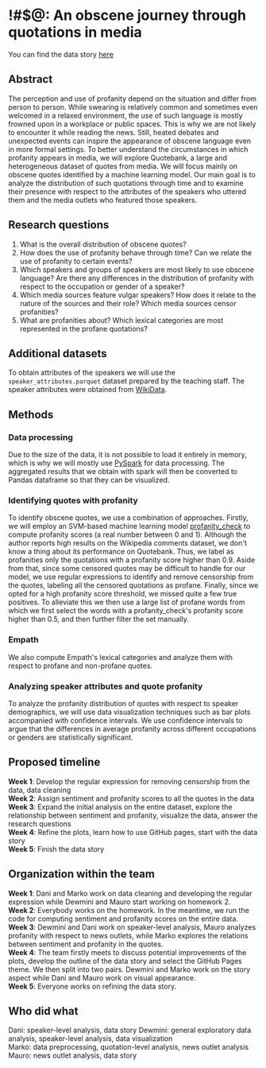 # !#$@: An obscene journey through quotations in media
You can find the data story [here](https://danihinjos.github.io/ADA_Project/)

## Abstract
The perception and use of profanity depend on the situation and differ from person to person. While swearing is relatively common and sometimes even welcomed in a relaxed environment, the use of such language is mostly frowned upon in a workplace or public spaces. This is why we are not likely to encounter it while reading the news. Still, heated debates and unexpected events can inspire the appearance of obscene language even in more formal settings. To better understand the circumstances in which profanity appears in media, we will explore Quotebank, a large and heterogeneous dataset of quotes from media. We will focus mainly on obscene quotes identified by a machine learning model. Our main goal is to analyze the distribution of such quotations through time and to examine their presence with respect to the attributes of the speakers who uttered them and the media outlets who featured those speakers.

## Research questions
1.  What is the overall distribution of obscene quotes?
2.  How does the use of profanity behave through time? Can we relate the use of profanity to certain events?
3.  Which speakers and groups of speakers are most likely to use obscene language? Are there any differences in the distribution of profanity with respect to the occupation or gender of a speaker?
4.  Which media sources feature vulgar speakers? How does it relate to the nature of the sources and their role? Which media sources censor profanities?
5.  What are profanities about? Which lexical categories are most represented in the profane quotations?

## Additional datasets
To obtain attributes of the speakers we will use the `speaker_attributes.parquet` dataset prepared by the teaching staff. The speaker attributes were obtained from [WikiData](https://www.wikidata.org/wiki/Wikidata:Main_Page).

## Methods

### Data processing
Due to the size of the data, it is not possible to load it entirely in memory, which is why we will mostly use [PySpark](http://spark.apache.org/docs/latest/api/python/) for data processing. The aggregated results that we obtain with spark will then be converted to Pandas dataframe so that they can be visualized.
### Identifying quotes with profanity
To identify obscene quotes, we use a combination of approaches. Firstly, we will employ an SVM-based machine learning model [profanity_check](https://pypi.org/project/alt-profanity-check/) to compute profanity scores (a real number between 0 and 1). Although the author reports high results on the Wikipedia comments dataset, we don't know a thing about its performance on Quotebank. Thus, we label as profanities only the quotations with a profanity score higher than 0.9. Aside from that, since some censored quotes may be difficult to handle for our model, we use regular expressions to identify and remove censorship from the quotes, labeling all the censored quotations as profane. Finally, since we opted for a high profanity score threshold, we missed quite a few true positives. To alleviate this we then use a large list of profane words from which we first select the words with a profanity_check's profanity score higher than 0.5, and then further filter the set manually.
### Empath
We also compute Empath's lexical categories and analyze them with respect to profane and non-profane quotes. 
### Analyzing speaker attributes and quote profanity
To analyze the profanity distribution of quotes with respect to speaker demographics, we will use data visualization techniques such as bar plots accompanied with confidence intervals. We use confidence intervals to argue that the differences in average profanity across different occupations or genders are statistically significant.

## Proposed timeline
**Week 1**: Develop the regular expression for removing censorship from the data, data cleaning  
**Week 2**: Assign sentiment and profanity scores to all the quotes in the data  
**Week 3**: Expand the initial analysis on the entire dataset, explore the relationship between sentiment and profanity, visualize the data, answer the research questions  
**Week 4**: Refine the plots, learn how to use GitHub pages, start with the data story  
**Week 5**: Finish the data story  

## Organization within the team
**Week 1**: Dani and Marko work on data cleaning and developing the regular expression while Dewmini and Mauro start working on homework 2.  
**Week 2**: Everybody works on the homework. In the meantime, we run the code for computing sentiment and profanity scores on the entire data.  
**Week 3**: Dewmini and Dani work on speaker-level analysis, Mauro analyzes profanity with respect to news outlets, while Marko explores the relations between sentiment and profanity in the quotes.  
**Week 4**: The team firstly meets to discuss potential improvements of the plots, develop the outline of the data story and select the GitHub Pages theme. We then split into two pairs. Dewmini and Marko work on the story aspect while Dani and Mauro work on visual appearance.  
**Week 5**: Everyone works on refining the data story.

## Who did what
Dani: speaker-level analysis, data story
Dewmini: general exploratory data analysis, speaker-level analysis, data visualization  
Marko: data preprocessing, quotation-level analysis, news outlet analysis  
Mauro: news outlet analysis, data story  

